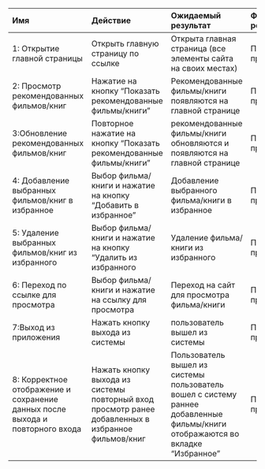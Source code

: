 |Имя|Действие|Ожидаемый результат|Фактический результат| 
|:---|:---|:---|:---|
|1: Открытие главной страницы | Открыть главную страницу по ссылке | Открыта главная страница (все элементы сайта на своих местах) | Проверка пройдена | 
|2: Просмотр рекомендованных фильмов/книг | Нажатие на кнопку “Показать рекомендованные фильмы/книги” | Рекомендованные фильмы/книги появляются на главной странице | Проверка пройдена | 
|3:Обновление рекомендованных фильмов/книг|Повторное нажатие на кнопку “Показать рекомендованные фильмы/книги” | рекомендованные фильмы/книги обновляются и появляются на главной странице| Проверка пройдена | 
|4: Добавление выбранных фильмов/книг в избранное | Выбор фильма/книги и нажатие на кнопку “Добавить в  избранное” | Добавление выбранного фильма/книги в избранное | Проверка пройдена|
|5: Удаление выбранных фильмов/книг из избранного  |Выбор фильма/книги и нажатие на кнопку “Удалить из избранного | Удаление фильма/книги из избранного | Проверка пройдена|
|6: Переход по ссылке для просмотра | Выбор фильма/книги и нажатие на ссылку для просмотра|Переход на сайт для просмотра фильма/книги |Проверка пройдена |
|7:Выход из приложения | Нажать кнопку выхода из системы|пользователь вышел из системы | Проверка пройдена|
|8: Корректное отображение и сохранение данных после выхода и повторного входа|Нажать кнопку выхода из системы повторный вход просмотр ранее добавленных  в избранное фильмов/книг|Пользователь вышел из системы пользователь вошел с систему раннее добавленные фильмы/книги отображаются во вкладке “Избранное”|Проверка пройдена|
 
